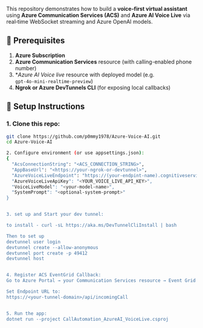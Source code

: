 This repository demonstrates how to build a **voice‑first virtual assistant** using **Azure Communication Services (ACS)** and **Azure AI Voice Live** via real‑time WebSocket streaming and Azure OpenAI models.

## 🧪 Prerequisites

1. **Azure Subscription**  
2. **Azure Communication Services** resource (with calling-enabled phone number)  
3. **Azure AI Voice live* resource with deployed model (e.g. `gpt‑4o‑mini‑realtime‑preview`)  
4. **Ngrok or Azure DevTunnels CLI** (for exposing local callbacks)

## 🚀 Setup Instructions

### 1. Clone this repo:
```bash
git clone https://github.com/p0mmy1978/Azure-Voice-AI.git
cd Azure-Voice-AI

2. Configure environment (or use appsettings.json):
{
  "AcsConnectionString": "<ACS_CONNECTION_STRING>",
  "AppBaseUrl": "<https://your-ngrok-or-devtunnel>",
  "AzureVoiceLiveEndpoint": "https://(your-endpint-name).cognitiveservices.azure.com/',
  "AzureVoiceLiveApiKey": "<YOUR_VOICE_LIVE_API_KEY>",
  "VoiceLiveModel": "<your-model-name>",
  "SystemPrompt": "<optional‑system‑prompt>"
}


3. set up and Start your dev tunnel:

to install - curl -sL https://aka.ms/DevTunnelCliInstall | bash

Then to set up 
devtunnel user login
devtunnel create --allow-anonymous
devtunnel port create -p 49412
devtunnel host


4. Register ACS EventGrid Callback:
Go to Azure Portal → your Communication Services resource → Event Grid → subscribe to IncomingCall

Set Endpoint URL to:
https://<your-tunnel-domain>/api/incomingCall


5. Run the app:
dotnet run --project CallAutomation_AzureAI_VoiceLive.csproj
